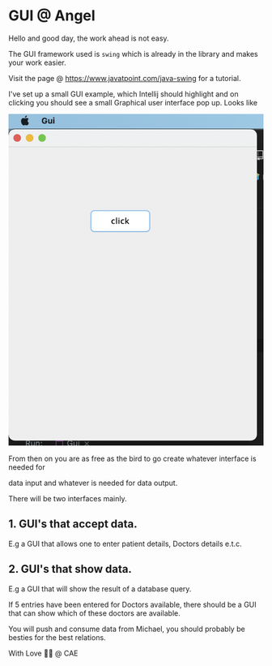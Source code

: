 # GUI @ Angel

Hello and good day, the work ahead is not easy.

The GUI framework used is `swing` which is already in the library and makes your work easier.

Visit the page @ https://www.javatpoint.com/java-swing for a tutorial.

I've set up a small GUI example, which Intellij should highlight and on clicking you should
see a small Graphical user interface pop up. 
Looks like

![](./GUI.png)


From then on you are as free as the bird to go create whatever interface is needed for

data input and whatever is needed for data output.

There will be two interfaces mainly.


## 1. GUI's that accept data.

E.g a GUI that allows one to enter patient details, Doctors details e.t.c.


## 2. GUI's that show data.

E.g a GUI that will show the result of a database query.

If 5 entries have been entered for Doctors available, there should be a GUI that can show 
which of these doctors are available.



You will push and consume data from Michael, you should probably be 
besties for the best relations.


With Love 🤍🤍 @ CAE